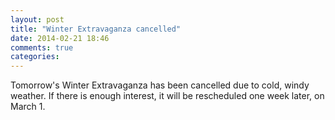 ```yaml
---
layout: post
title: "Winter Extravaganza cancelled"
date: 2014-02-21 18:46
comments: true
categories: 
---
```

Tomorrow's Winter Extravaganza has been cancelled due to cold, windy weather. If there is enough interest, it will be rescheduled one week later, on March 1.